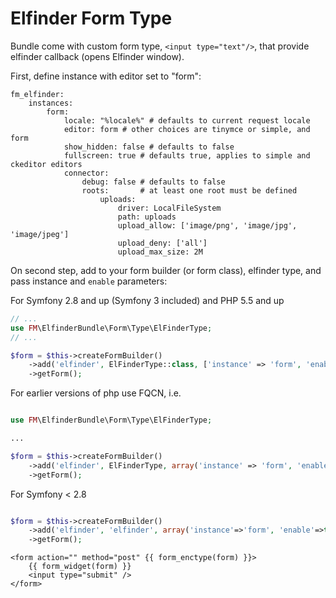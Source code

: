 # Elfinder Form Type

Bundle come with custom form type, `<input type="text"/>`, that provide elfinder callback (opens Elfinder window).

First, define instance with editor set to "form":

```
fm_elfinder:
    instances:
        form:
            locale: "%locale%" # defaults to current request locale
            editor: form # other choices are tinymce or simple, and form
            show_hidden: false # defaults to false
            fullscreen: true # defaults true, applies to simple and ckeditor editors
            connector:
                debug: false # defaults to false
                roots:       # at least one root must be defined
                    uploads:
                        driver: LocalFileSystem
                        path: uploads
                        upload_allow: ['image/png', 'image/jpg', 'image/jpeg']
                        upload_deny: ['all']
                        upload_max_size: 2M
```

On second step, add to your form builder (or form class), elfinder type, and pass instance and `enable` parameters:

For Symfony 2.8 and up (Symfony 3 included) and PHP 5.5 and up

```php
// ...
use FM\ElfinderBundle\Form\Type\ElFinderType;
// ...

$form = $this->createFormBuilder()
    ->add('elfinder', ElFinderType::class, ['instance' => 'form', 'enable' => true])
    ->getForm();

```

For earlier versions of php use FQCN, i.e.

```php

use FM\ElfinderBundle\Form\Type\ElFinderType;

...

$form = $this->createFormBuilder()
    ->add('elfinder', ElFinderType, array('instance' => 'form', 'enable'=>true))
    ->getForm();
```

For Symfony < 2.8

```php

$form = $this->createFormBuilder()
    ->add('elfinder', 'elfinder', array('instance'=>'form', 'enable'=>true))
    ->getForm();

```

```jinja
<form action="" method="post" {{ form_enctype(form) }}>
    {{ form_widget(form) }}
    <input type="submit" />
</form>
```
